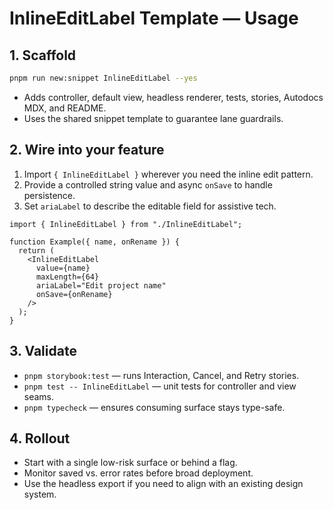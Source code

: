 # InlineEditLabel Template — Usage

## 1. Scaffold

```bash
pnpm run new:snippet InlineEditLabel --yes
```

- Adds controller, default view, headless renderer, tests, stories, Autodocs MDX, and README.
- Uses the shared snippet template to guarantee lane guardrails.

## 2. Wire into your feature

1. Import `{ InlineEditLabel }` wherever you need the inline edit pattern.
2. Provide a controlled string value and async `onSave` to handle persistence.
3. Set `ariaLabel` to describe the editable field for assistive tech.

```tsx
import { InlineEditLabel } from "./InlineEditLabel";

function Example({ name, onRename }) {
  return (
    <InlineEditLabel
      value={name}
      maxLength={64}
      ariaLabel="Edit project name"
      onSave={onRename}
    />
  );
}
```

## 3. Validate

- `pnpm storybook:test` — runs Interaction, Cancel, and Retry stories.
- `pnpm test -- InlineEditLabel` — unit tests for controller and view seams.
- `pnpm typecheck` — ensures consuming surface stays type-safe.

## 4. Rollout

- Start with a single low-risk surface or behind a flag.
- Monitor saved vs. error rates before broad deployment.
- Use the headless export if you need to align with an existing design system.

